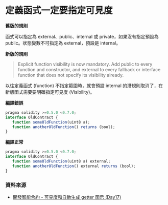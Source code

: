 # 定義函式一定要指定可見度

**舊版的規則**

函式可以指定為 external、public、internal 或 private，如果沒有指定預設為 public。狀態變數不可指定為 external，預設是 internal。

**新版的規則**

> Explicit function visibility is now mandatory. Add public to every function and constructor, and external to every fallback or interface function that does not specify its visibility already.

以往定義函式 (function) 不指定範圍時，就會預設 internal 的潛規則取消了，在新版函式需要要明確指定可見度 (Visibility)。

**編譯錯誤**

```js
pragma solidity >=0.5.0 <0.7.0;
interface OldContract {
   function someOldFunction(uint8 a);
   function anotherOldFunction() returns (bool);
}
```

**編譯正常**

```js
pragma solidity >=0.5.0 <0.7.0;
interface OldContract {
   function someOldFunction(uint8 a) external;
   function anotherOldFunction() external returns (bool);
}
```

### 資料來源

- [開發智能合約 - 可見度和自動生成 getter 函示 (Day17)](https://ithelp.ithome.com.tw/articles/10204818)
